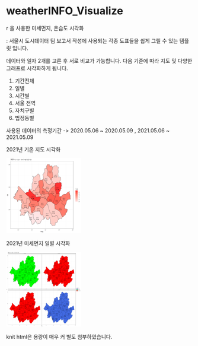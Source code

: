 # weatherINFO_Visualize
r 을 사용한 미세먼지, 온습도 시각화

: 서울시 도시데이터 팀 보고서 작성에 사용되는 각종 도표들을 쉽게 그릴 수 있는 템플릿 입니다.

데이터와 일자 2개를 고른 후 서로 비교가 가능합니다. 
다음 기준에 따라 지도 및 다양한 그래프로 시각화하게 됩니다.
1. 기간전체
2. 일별
3. 시간별
4. 서울 전역
5. 자치구별
6. 법정동별 


사용된 데이터의 측정기간 -> 2020.05.06 ~ 2020.05.09 , 2021.05.06 ~  2021.05.09

2021년 기온 지도 시각화

<img src="https://github.com/hoheer/weatherINFO_VIisualize/blob/main/image/2021%EB%85%84%20%EA%B8%B0%EC%98%A8.png" width="40%" height="30%" title="px(200)" alt="RubberDuck"></img>


2021년 미세먼지 일별 시각화

<img src="https://github.com/hoheer/weatherINFO_VIisualize/blob/main/image/2021%EB%85%84%20%EC%9D%BC%EB%B3%84%EB%AF%B8%EC%84%B8%EB%A8%BC%EC%A7%80.png" width="40%" height="30%" title="px(200)" alt="RubberDuck"></img>

knit html은 용량이 매우 커 별도 첨부하였습니다.

